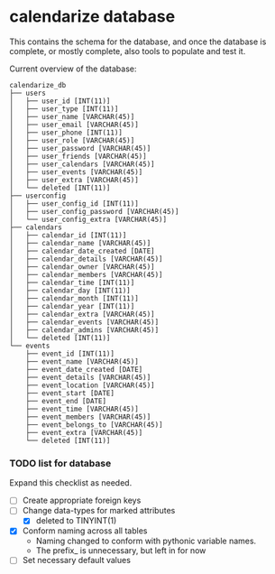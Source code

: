 # calendarize database
This contains the schema for the database, and once the database is complete, or mostly complete, 
also tools to populate and test it.

Current overview of the database:

```
calendarize_db
├── users
│   ├── user_id [INT(11)]
│   ├── user_type [INT(11)]
│   ├── user_name [VARCHAR(45)]
│   ├── user_email [VARCHAR(45)]
│   ├── user_phone [INT(11)]
│   ├── user_role [VARCHAR(45)]
│   ├── user_password [VARCHAR(45)]
│   ├── user_friends [VARCHAR(45)]
│   ├── user_calendars [VARCHAR(45)]
│   ├── user_events [VARCHAR(45)]
│   ├── user_extra [VARCHAR(45)]
│   └── deleted [INT(11)]
├── userconfig
│   ├── user_config_id [INT(11)]
│   ├── user_config_password [VARCHAR(45)]
│   └── user_config_extra [VARCHAR(45)]
├── calendars
│   ├── calendar_id [INT(11)]
│   ├── calendar_name [VARCHAR(45)]
│   ├── calendar_date_created [DATE]
│   ├── calendar_details [VARCHAR(45)]
│   ├── calendar_owner [VARCHAR(45)]
│   ├── calendar_members [VARCHAR(45)]
│   ├── calendar_time [INT(11)]
│   ├── calendar_day [INT(11)]
│   ├── calendar_month [INT(11)]
│   ├── calendar_year [INT(11)]
│   ├── calendar_extra [VARCHAR(45)]
│   ├── calendar_events [VARCHAR(45)]
│   ├── calendar_admins [VARCHAR(45)]
│   └── deleted [INT(11)]
└── events
    ├── event_id [INT(11)]
    ├── event_name [VARCHAR(45)]
    ├── event_date_created [DATE]
    ├── event_details [VARCHAR(45)]
    ├── event_location [VARCHAR(45)]
    ├── event_start [DATE]
    ├── event_end [DATE]
    ├── event_time [VARCHAR(45)]
    ├── event_members [VARCHAR(45)]
    ├── event_belongs_to [VARCHAR(45)]
    ├── event_extra [VARCHAR(45)]
    └── deleted [INT(11)]
```

### TODO list for database
Expand this checklist as needed.
- [ ] Create appropriate foreign keys
- [ ] Change data-types for marked attributes
    - [x] deleted to TINYINT(1)
- [x] Conform naming across all tables
    - Naming changed to conform with pythonic variable names.
    - The prefix_ is unnecessary, but left in for now
- [ ] Set necessary default values